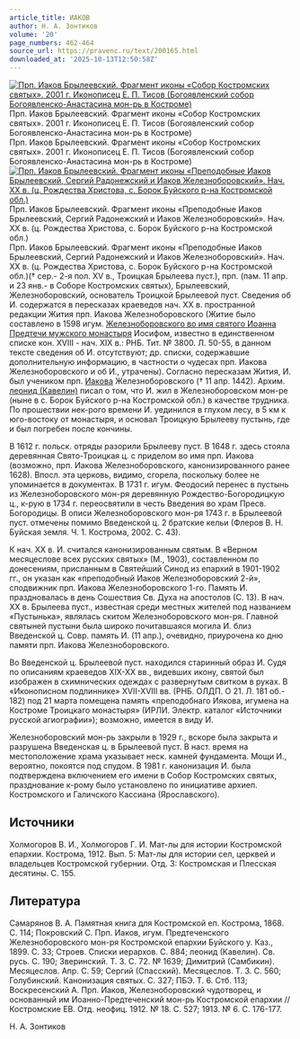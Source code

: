 ```yaml
---
article_title: ИАКОВ
author: Н. А. Зонтиков
volume: '20'
page_numbers: 462-464
source_url: https://pravenc.ru/text/200165.html
downloaded_at: '2025-10-13T12:50:58Z'
---
```


[![Прп. Иаков Брылеевский. Фрагмент иконы «Собор Костромских святых». 2001 г. Иконописец Е. П. Тисов (Богоявленский собор Богоявленско-Анастасина мон-рь в Костроме)](https://pravenc.ru/data/516/504/1234/i200.jpg "Кликните для увеличения картинки")](https://pravenc.ru/data/516/504/1234/i400.jpg)Прп. Иаков Брылеевский. Фрагмент иконы «Собор Костромских святых». 2001 г. Иконописец Е. П. Тисов (Богоявленский собор Богоявленско-Анастасина мон-рь в Костроме)  
Прп. Иаков Брылеевский. Фрагмент иконы «Собор Костромских святых». 2001 г. Иконописец Е. П. Тисов (Богоявленский собор Богоявленско-Анастасина мон-рь в Костроме)[![Прп. Иаков Брылеевский. Фрагмент иконы «Преподобные Иаков Брылеевский, Сергий Радонежский и Иаков Железноборовский». Нач. XX в. (ц. Рождества Христова, с. Борок Буйского р-на Костромской обл.)](https://pravenc.ru/data/535/504/1234/i200.jpg "Кликните для увеличения картинки")](https://pravenc.ru/data/535/504/1234/i400.jpg)Прп. Иаков Брылеевский. Фрагмент иконы «Преподобные Иаков Брылеевский, Сергий Радонежский и Иаков Железноборовский». Нач. XX в. (ц. Рождества Христова, с. Борок Буйского р-на Костромской обл.)  
Прп. Иаков Брылеевский. Фрагмент иконы «Преподобные Иаков Брылеевский, Сергий Радонежский и Иаков Железноборовский». Нач. XX в. (ц. Рождества Христова, с. Борок Буйского р-на Костромской обл.)(† сер.- 2-я пол. XV в., Троицкая Брылеева пуст.), прп. (пам. 11 апр. и 23 янв.- в Соборе Костромских святых), Брылеевский, Железноборовский, основатель Троицкой Брылеевой пуст. Сведения об И. содержатся в пересказах краеведов нач. XX в. пространной редакции Жития прп. Иакова Железноборовского (Житие было составлено в 1598 игум. [Железноборовского во имя святого Иоанна Предтечи мужского монастыря](<https://pravenc.ru/text/Железноборовского во имя святого Иоанна Предтечи мужского монастыря.html>) Иосифом, известно в единственном списке кон. XVIII - нач. XIX в.: РНБ. Тит. № 3800. Л. 50-55, в данном тексте сведения об И. отсутствуют; др. списки, содержавшие дополнительную информацию, в частности о чудесах прп. Иакова Железноборовского и об И., утрачены). Согласно пересказам Жития, И. был учеником прп. [Иакова](https://pravenc.ru/text/Иаков.html) Железноборовского († 11 апр. 1442). Архим. [леонид (Кавелин)](<https://pravenc.ru/text/леонид (Кавелин).html>) писал о том, что И. жил в Железноборовском мон-ре (ныне в с. Борок Буйского р-на Костромской обл.) в качестве трудника. По прошествии нек-рого времени И. уединился в глухом лесу, в 5 км к юго-востоку от монастыря, и основал Троицкую Брылееву пустынь, где и был погребен после кончины.

В 1612 г. польск. отряды разорили Брылееву пуст. В 1648 г. здесь стояла деревянная Свято-Троицкая ц. с приделом во имя прп. Иакова (возможно, прп. Иакова Железноборовского, канонизированного ранее 1628). Впосл. эта церковь, видимо, сгорела, поскольку более не упоминается в документах. В 1731 г. игум. Феодосий перенес в пустынь из Железноборовского мон-ря деревянную Рождество-Богородицкую ц., к-рую в 1734 г. переосвятили в честь Введения во храм Пресв. Богородицы. В описи Железноборовского мон-ря 1743 г. в Брылеевой пуст. отмечены помимо Введенской ц. 2 братские кельи (Флеров В. Н. Буйская земля. Ч. 1. Кострома, 2002. С. 43).

К нач. XX в. И. считался канонизированным святым. В «Верном месяцеслове всех русских святых» (М., 1903), составленном по донесениям, присланным в Святейший Синод из епархий в 1901-1902 гг., он указан как «преподобный Иаков Железноборовский 2-й», сподвижник прп. Иакова Железноборовского 1-го. Память И. праздновалась в день Сошествия Св. Духа на апостолов (С. 13). В нач. XX в. Брылеева пуст., известная среди местных жителей под названием «Пустынька», являлась скитом Железноборовского мон-ря. Главной святыней пустыни была широко почитавшаяся могила И. близ Введенской ц. Совр. память И. (11 апр.), очевидно, приурочена ко дню памяти прп. Иакова Железноборовского.

Во Введенской ц. Брылеевой пуст. находился старинный образ И. Судя по описаниям краеведов XIX-XX вв., видевших икону, святой был изображен в схимнических одеждах с развернутым свитком в руках. В «Иконописном подлиннике» XVII-XVIII вв. (РНБ. ОЛДП. О 21. Л. 181 об.- 182) под 21 марта помещена память «преподобнаго Иякова, игумена на Костроме Троицкаго монастыря» (ИРЛИ. Электр. каталог «Источники русской агиографии»); возможно, имеется в виду И.

Железноборовский мон-рь закрыли в 1929 г., вскоре была закрыта и разрушена Введенская ц. в Брылеевой пуст. В наст. время на местоположение храма указывает неск. камней фундамента. Мощи И., вероятно, покоятся под спудом. В 1981 г. канонизация И. была подтверждена включением его имени в Собор Костромских святых, празднование к-рому было установлено по инициативе архиеп. Костромского и Галичского Кассиана (Ярославского).

## Источники

Холмогоров В. И., Холмогоров Г. И. Мат-лы для истории Костромской епархии. Кострома, 1912. Вып. 5: Мат-лы для истории сел, церквей и владельцев Костромской губернии. Отд. 3: Костромская и Плесская десятины. С. 155.

## Литература

Самарянов В. А. Памятная книга для Костромской еп. Кострома, 1868. С. 114; Покровский С. Прп. Иаков, игум. Предтеченского Железноборовского мон-ря Костромской епархии Буйского у. Каз., 1899. С. 33; Строев. Списки иерархов. С. 884; леонид (Кавелин). Св. русь. С. 190; Зверинский. Т. 3. С. 72. № 1639; Димитрий (Самбикин). Месяцеслов. Апр. С. 59; Сергий (Спасский). Месяцеслов. Т. 3. С. 560; Голубинский. Канонизация святых. С. 327; ПБЭ. Т. 6. Стб. 113; Воскресенский А. Прп. Иаков, Железноборовский чудотворец, и основанный им Иоанно-Предтеченский мон-рь Костромской епархии // Костромские ЕВ. Отд. неофиц. 1912. № 18. С. 527; 1913. № 6. С. 176-177.

Н. А. Зонтиков
